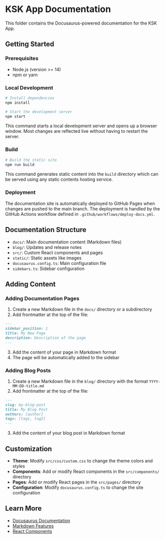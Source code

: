 # KSK App Documentation

This folder contains the Docusaurus-powered documentation for the KSK App.

## Getting Started

### Prerequisites

- Node.js (version >= 14)
- npm or yarn

### Local Development

```bash
# Install dependencies
npm install

# Start the development server
npm start
```

This command starts a local development server and opens up a browser window. Most changes are reflected live without having to restart the server.

### Build

```bash
# Build the static site
npm run build
```

This command generates static content into the `build` directory which can be served using any static contents hosting service.

### Deployment

The documentation site is automatically deployed to GitHub Pages when changes are pushed to the main branch. The deployment is handled by the GitHub Actions workflow defined in `.github/workflows/deploy-docs.yml`.

## Documentation Structure

- `docs/`: Main documentation content (Markdown files)
- `blog/`: Updates and release notes
- `src/`: Custom React components and pages
- `static/`: Static assets like images
- `docusaurus.config.ts`: Main configuration file
- `sidebars.ts`: Sidebar configuration

## Adding Content

### Adding Documentation Pages

1. Create a new Markdown file in the `docs/` directory or a subdirectory
2. Add frontmatter at the top of the file:

```md
---
sidebar_position: 1
title: My New Page
description: Description of the page
---
```

3. Add the content of your page in Markdown format
4. The page will be automatically added to the sidebar

### Adding Blog Posts

1. Create a new Markdown file in the `blog/` directory with the format `YYYY-MM-DD-title.md`
2. Add frontmatter at the top of the file:

```md
---
slug: my-blog-post
title: My Blog Post
authors: [author]
tags: [tag1, tag2]
---
```

3. Add the content of your blog post in Markdown format

## Customization

- **Theme**: Modify `src/css/custom.css` to change the theme colors and styles
- **Components**: Add or modify React components in the `src/components/` directory
- **Pages**: Add or modify React pages in the `src/pages/` directory
- **Configuration**: Modify `docusaurus.config.ts` to change the site configuration

## Learn More

- [Docusaurus Documentation](https://docusaurus.io/docs)
- [Markdown Features](https://docusaurus.io/docs/markdown-features)
- [React Components](https://docusaurus.io/docs/creating-pages)
